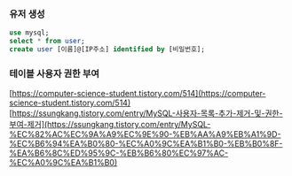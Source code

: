 ### 유저 생성

```sql
use mysql;
select * from user;
create user [이름]@[IP주소] identified by [비밀번호];
```

### 테이블 사용자 권한 부여

[https://computer-science-student.tistory.com/514](https://computer-science-student.tistory.com/514)
[https://ssungkang.tistory.com/entry/MySQL-사용자-목록-추가-제거-및-권한-부여-제거](https://ssungkang.tistory.com/entry/MySQL-%EC%82%AC%EC%9A%A9%EC%9E%90-%EB%AA%A9%EB%A1%9D-%EC%B6%94%EA%B0%80-%EC%A0%9C%EA%B1%B0-%EB%B0%8F-%EA%B6%8C%ED%95%9C-%EB%B6%80%EC%97%AC-%EC%A0%9C%EA%B1%B0)
